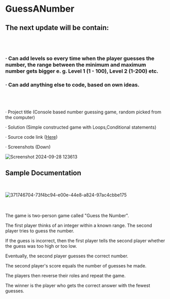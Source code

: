 # GuessANumber
## The next update will be contain:
<br />
<br />

### · Can add levels so every time when the player guesses the number, the range between the minimum and maximum number gets bigger e. g. Level 1 (1 - 100), Level 2 (1-200) etc.

### · Can add anything else to code, based on own ideas.
<br />
<br />
<br />
· Project title (Console based number guessing game, random picked from the computer)

· Solution (Simple constructed game with Loops,Conditional statements)

· Source code link ([Here](https://github.com/TmCsharp/GuessANumber/blob/master/GuessANumber.cs))

· Screenshots (Down)

![Screenshot 2024-09-28 123613](https://github.com/user-attachments/assets/44a648ea-0d26-4dff-85f5-963316336aa5)

## Sample Documentation
<br />

![371746704-73f4bc94-e00e-44e8-a824-97ac4cbbe175](https://github.com/user-attachments/assets/8828b4f4-5659-474e-9f91-1f0ddf5f17ae)

<br />
<br />
The game is two-person game called "Guess the Number". 

The first player thinks of an integer within a known range. The second player tries to guess the number. 

If the guess is incorrect, then the first player tells the second player whether the guess was too high or too low. 

Eventually, the second player guesses the correct number. 

The second player's score equals the number of guesses he made. 

The players then reverse their roles and repeat the game. 

The winner is the player who gets the correct answer with the fewest guesses.

